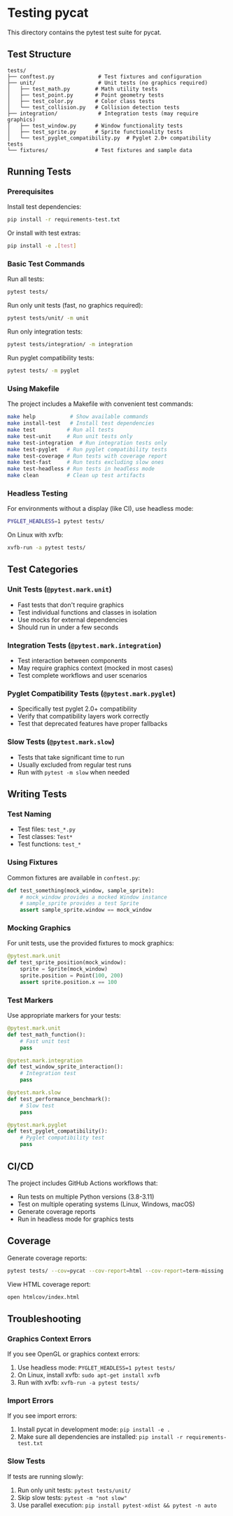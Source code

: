 # Testing pycat

This directory contains the pytest test suite for pycat.

## Test Structure

```
tests/
├── conftest.py              # Test fixtures and configuration
├── unit/                    # Unit tests (no graphics required)
│   ├── test_math.py        # Math utility tests
│   ├── test_point.py       # Point geometry tests
│   ├── test_color.py       # Color class tests
│   └── test_collision.py   # Collision detection tests
├── integration/             # Integration tests (may require graphics)
│   ├── test_window.py      # Window functionality tests
│   ├── test_sprite.py      # Sprite functionality tests
│   └── test_pyglet_compatibility.py  # Pyglet 2.0+ compatibility tests
└── fixtures/               # Test fixtures and sample data
```

## Running Tests

### Prerequisites

Install test dependencies:
```bash
pip install -r requirements-test.txt
```

Or install with test extras:
```bash
pip install -e .[test]
```

### Basic Test Commands

Run all tests:
```bash
pytest tests/
```

Run only unit tests (fast, no graphics required):
```bash
pytest tests/unit/ -m unit
```

Run only integration tests:
```bash
pytest tests/integration/ -m integration
```

Run pyglet compatibility tests:
```bash
pytest tests/ -m pyglet
```

### Using Makefile

The project includes a Makefile with convenient test commands:

```bash
make help           # Show available commands
make install-test   # Install test dependencies
make test          # Run all tests
make test-unit     # Run unit tests only
make test-integration  # Run integration tests only  
make test-pyglet   # Run pyglet compatibility tests
make test-coverage # Run tests with coverage report
make test-fast     # Run tests excluding slow ones
make test-headless # Run tests in headless mode
make clean         # Clean up test artifacts
```

### Headless Testing

For environments without a display (like CI), use headless mode:
```bash
PYGLET_HEADLESS=1 pytest tests/
```

On Linux with xvfb:
```bash
xvfb-run -a pytest tests/
```

## Test Categories

### Unit Tests (`@pytest.mark.unit`)
- Fast tests that don't require graphics
- Test individual functions and classes in isolation
- Use mocks for external dependencies
- Should run in under a few seconds

### Integration Tests (`@pytest.mark.integration`)
- Test interaction between components
- May require graphics context (mocked in most cases)
- Test complete workflows and user scenarios

### Pyglet Compatibility Tests (`@pytest.mark.pyglet`)
- Specifically test pyglet 2.0+ compatibility
- Verify that compatibility layers work correctly
- Test that deprecated features have proper fallbacks

### Slow Tests (`@pytest.mark.slow`)
- Tests that take significant time to run
- Usually excluded from regular test runs
- Run with `pytest -m slow` when needed

## Writing Tests

### Test Naming
- Test files: `test_*.py`
- Test classes: `Test*`  
- Test functions: `test_*`

### Using Fixtures

Common fixtures are available in `conftest.py`:

```python
def test_something(mock_window, sample_sprite):
    # mock_window provides a mocked Window instance
    # sample_sprite provides a test Sprite
    assert sample_sprite.window == mock_window
```

### Mocking Graphics

For unit tests, use the provided fixtures to mock graphics:

```python
@pytest.mark.unit
def test_sprite_position(mock_window):
    sprite = Sprite(mock_window)
    sprite.position = Point(100, 200)
    assert sprite.position.x == 100
```

### Test Markers

Use appropriate markers for your tests:

```python
@pytest.mark.unit
def test_math_function():
    # Fast unit test
    pass

@pytest.mark.integration  
def test_window_sprite_interaction():
    # Integration test
    pass

@pytest.mark.slow
def test_performance_benchmark():
    # Slow test
    pass

@pytest.mark.pyglet
def test_pyglet_compatibility():
    # Pyglet compatibility test
    pass
```

## CI/CD

The project includes GitHub Actions workflows that:
- Run tests on multiple Python versions (3.8-3.11)
- Test on multiple operating systems (Linux, Windows, macOS)
- Generate coverage reports
- Run in headless mode for graphics tests

## Coverage

Generate coverage reports:
```bash
pytest tests/ --cov=pycat --cov-report=html --cov-report=term-missing
```

View HTML coverage report:
```bash
open htmlcov/index.html
```

## Troubleshooting

### Graphics Context Errors
If you see OpenGL or graphics context errors:
1. Use headless mode: `PYGLET_HEADLESS=1 pytest tests/`
2. On Linux, install xvfb: `sudo apt-get install xvfb`
3. Run with xvfb: `xvfb-run -a pytest tests/`

### Import Errors
If you see import errors:
1. Install pycat in development mode: `pip install -e .`
2. Make sure all dependencies are installed: `pip install -r requirements-test.txt`

### Slow Tests
If tests are running slowly:
1. Run only unit tests: `pytest tests/unit/`
2. Skip slow tests: `pytest -m "not slow"`
3. Use parallel execution: `pip install pytest-xdist && pytest -n auto`
